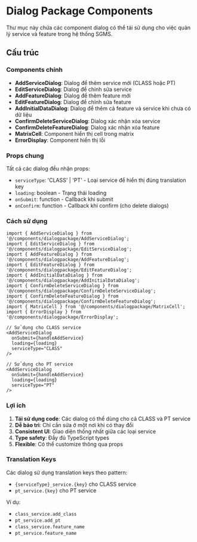# Dialog Package Components

Thư mục này chứa các component dialog có thể tái sử dụng cho việc quản lý service và feature trong hệ thống SGMS.

## Cấu trúc

### Components chính

- **AddServiceDialog**: Dialog để thêm service mới (CLASS hoặc PT)
- **EditServiceDialog**: Dialog để chỉnh sửa service
- **AddFeatureDialog**: Dialog để thêm feature mới
- **EditFeatureDialog**: Dialog để chỉnh sửa feature
- **AddInitialDataDialog**: Dialog để thêm cả feature và service khi chưa có dữ liệu
- **ConfirmDeleteServiceDialog**: Dialog xác nhận xóa service
- **ConfirmDeleteFeatureDialog**: Dialog xác nhận xóa feature
- **MatrixCell**: Component hiển thị cell trong matrix
- **ErrorDisplay**: Component hiển thị lỗi

### Props chung

Tất cả các dialog đều nhận props:
- `serviceType`: 'CLASS' | 'PT' - Loại service để hiển thị đúng translation key
- `loading`: boolean - Trạng thái loading
- `onSubmit`: function - Callback khi submit
- `onConfirm`: function - Callback khi confirm (cho delete dialogs)

### Cách sử dụng

```tsx
import { AddServiceDialog } from '@/components/dialogpackage/AddServiceDialog';
import { EditServiceDialog } from '@/components/dialogpackage/EditServiceDialog';
import { AddFeatureDialog } from '@/components/dialogpackage/AddFeatureDialog';
import { EditFeatureDialog } from '@/components/dialogpackage/EditFeatureDialog';
import { AddInitialDataDialog } from '@/components/dialogpackage/AddInitialDataDialog';
import { ConfirmDeleteServiceDialog } from '@/components/dialogpackage/ConfirmDeleteServiceDialog';
import { ConfirmDeleteFeatureDialog } from '@/components/dialogpackage/ConfirmDeleteFeatureDialog';
import { MatrixCell } from '@/components/dialogpackage/MatrixCell';
import { ErrorDisplay } from '@/components/dialogpackage/ErrorDisplay';

// Sử dụng cho CLASS service
<AddServiceDialog 
  onSubmit={handleAddService} 
  loading={loading} 
  serviceType="CLASS" 
/>

// Sử dụng cho PT service
<AddServiceDialog 
  onSubmit={handleAddService} 
  loading={loading} 
  serviceType="PT" 
/>
```

### Lợi ích

1. **Tái sử dụng code**: Các dialog có thể dùng cho cả CLASS và PT service
2. **Dễ bảo trì**: Chỉ cần sửa ở một nơi khi có thay đổi
3. **Consistent UI**: Giao diện thống nhất giữa các loại service
4. **Type safety**: Đầy đủ TypeScript types
5. **Flexible**: Có thể customize thông qua props

### Translation Keys

Các dialog sử dụng translation keys theo pattern:
- `{serviceType}_service.{key}` cho CLASS service
- `pt_service.{key}` cho PT service

Ví dụ:
- `class_service.add_class`
- `pt_service.add_pt`
- `class_service.feature_name`
- `pt_service.feature_name`
